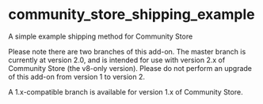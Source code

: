 # community_store_shipping_example
A simple example shipping method for Community Store

Please note there are two branches of this add-on.
The master branch is currently at version 2.0, and is intended for use with version 2.x of Community Store (the v8-only version). Please do not perform an upgrade of this add-on from version 1 to version 2.

A 1.x-compatible branch is available for version 1.x of Community Store.

